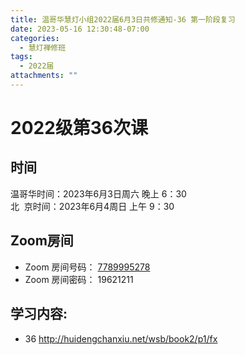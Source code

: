 ```yaml
---
title: 温哥华慧灯小组2022届6月3日共修通知-36 第一阶段复习
date: 2023-05-16 12:30:48-07:00
categories:
  - 慧灯禅修班
tags:
  - 2022届
attachments: ""
---
```

# 2022级第36次课

## 时间

温哥华时间：2023年6月3日周六 晚上 6：30\
北  京时间：2023年6月4周日 上午 9：30

## Zoom房间

* Zoom 房间号码： [7789995278](https://us02web.zoom.us/j/7789995278?pwd=VjZmbWJFY2k2K0E5RVB2cTNIQmhqUT09)
* Zoom 房间密码： 19621211

## 学习内容:

* 36 <http://huidengchanxiu.net/wsb/book2/p1/fx>